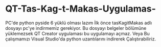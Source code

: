 # QT-Tas-Kag-t-Makas-Uygulamas-
PC'de python pyside 6 yüklü olması lazım 
İlk önce tasKagitMakas adlı dosyayı pc'ye indirmemiz gerekiyor. 
Bu dosyayı belgeler bölümüne yüklemezsek QT Creator uygulaması bu uygulamayı açmaz. 
Veya Bu çalışmamızı Visual Studio'da python uzantılarını indirerek Çalıştırabiliriz.
